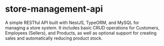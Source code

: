 # store-management-api
A simple RESTful API built with NestJS, TypeORM, and MySQL for managing a store system. It includes basic CRUD operations for Customers, Employees (Sellers), and Products, as well as optional support for creating sales and automatically reducing product stock.
